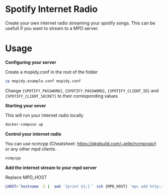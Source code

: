 # Spotify Internet Radio

Create your own internet radio streaming your spotify songs. This can be usefull if you want to stream to a MPD server.

# Usage

**Configuring your server**

Create a mopidy.conf in the root of the folder

```bash
cp mopidy.example.conf mopidy.conf
```

Change `{SPOTIFY_PASSWORD}`, `{SPOTIFY_PASSWORD}`, `{SPOTIFY_CLIENT_ID}` and `{SPOTIFY_CLIENT_SECRET}` to their corresponding values

**Starting your sever**

This will run your internet radio locally

```bash
docker-compose up
```

**Control your internet radio**

You can use ncmcpp (Cheatsheet: https://pkgbuild.com/~jelle/ncmpcpp/) or any other mpd clients.

```bash
ncmpcpp
```

**Add the internet stream to your mpd server**

Replace MPD_HOST

```bash
LHOST=`hostname -I |  awk '{print $1;}'` ssh {MPD_HOST} 'mpc add http://${LHOST}:8000/mopidy && mpc play'
```


